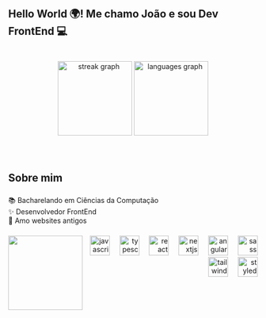 <h2 align="left">Hello World 🌍! Me chamo João e sou Dev FrontEnd 💻</h2>

###

<br clear="both">

<div align="center">
  <img src="https://streak-stats.demolab.com?user=joao-zac&locale=pt-br&mode=daily&theme=shades-of-purple&hide_border=true&border_radius=5&date_format=j%20M%5B%20Y%5D" height="150" alt="streak graph"  />
  <img src="https://github-readme-stats.vercel.app/api/top-langs?username=joao-zac&locale=pt-br&hide_title=true&layout=compact&card_width=320&langs_count=5&theme=shades-of-purple&hide_border=true" height="150" alt="languages graph"  />
</div>

###

<br clear="both">

<h2 align="left">Sobre mim</h2>

###

<p align="left">📚 Bacharelando em Ciências da Computação<br>✨ Desenvolvedor FrontEnd<br>💾 Amo websites antigos</p>

###

<img align="left" height="150" src="https://i.gifer.com/origin/81/819e6ef27c2f13b211813f61ee68b201_w200.gif"  />

###

<div align="right">
  <img src="https://cdn.jsdelivr.net/gh/devicons/devicon/icons/javascript/javascript-original.svg" height="40" alt="javascript logo"  />
  <img width="12" />
  <img src="https://cdn.jsdelivr.net/gh/devicons/devicon/icons/typescript/typescript-original.svg" height="40" alt="typescript logo"  />
  <img width="12" />
  <img src="https://cdn.jsdelivr.net/gh/devicons/devicon/icons/react/react-original.svg" height="40" alt="react logo"  />
  <img width="12" />
  <img src="https://cdn.jsdelivr.net/gh/devicons/devicon/icons/nextjs/nextjs-original.svg" height="40" alt="nextjs logo"  />
  <img width="12" />
  <img src="https://cdn.simpleicons.org/angular/DD0031" height="40" alt="angularjs logo"  />
  <img width="12" />
  <img src="https://cdn.jsdelivr.net/gh/devicons/devicon/icons/sass/sass-original.svg" height="40" alt="sass logo"  />
  <img width="12" />
  <img src="https://cdn.simpleicons.org/tailwindcss/06B6D4" height="40" alt="tailwindcss logo"  />
  <img width="12" />
  <img src="https://skillicons.dev/icons?i=styledcomponents" height="40" alt="styledcomponents logo"  />
</div>

###
